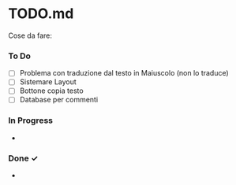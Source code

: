# TODO.md

Cose da fare:

### To Do

- [ ] Problema con traduzione dal testo in Maiuscolo (non lo traduce)
- [ ] Sistemare Layout 
- [ ] Bottone copia testo
- [ ] Database per commenti

### In Progress

-

### Done ✓

-  